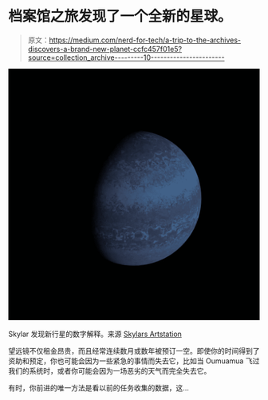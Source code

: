 # 档案馆之旅发现了一个全新的星球。

> 原文：<https://medium.com/nerd-for-tech/a-trip-to-the-archives-discovers-a-brand-new-planet-ccfc457f01e5?source=collection_archive---------10----------------------->

![](img/6f9e0fb2d9a176548de869d5f6ecadc3.png)

Skylar 发现新行星的数字解释。来源 [Skylars Artstation](https://www.artstation.com/artwork/eaq8N6)

望远镜不仅租金昂贵，而且经常连续数月或数年被预订一空。即使你的时间得到了资助和预定，你也可能会因为一些紧急的事情而失去它，比如当 Oumuamua 飞过我们的系统时，或者你可能会因为一场恶劣的天气而完全失去它。

有时，你前进的唯一方法是看以前的任务收集的数据，这…